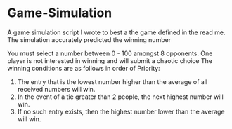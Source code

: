 # Game-Simulation
A game simulation script I wrote to best a the game defined in the read me. The simulation accurately predicted the winning number

You must select a number between 0 - 100 amongst 8 opponents. One player is not interested in winning and will submit a chaotic choice
The winning conditions are as follows in order of Priority:
1. The entry that is the lowest number higher than the average of all received numbers will win.
2. In the event of a tie greater than 2 people, the next highest number will win.
3. If no such entry exists, then the highest number lower than the average will win.
